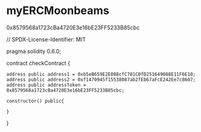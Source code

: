 # myERCMoonbeams

0x8579568a1723cBa4720E3e16bE23FF5233B85cbc



// SPDX-License-Identifier: MIT

pragma solidity 0.6.0;

contract checkContract {

    address public address1 = 0xb5eB659E2E088cfC781C0fD251649088E11F6E10; 
    address public address2 = 0xf1470945f15538087ab2fEb67aFcE242Ee7c8607;
    address public addressToken = 0x8579568a1723cBa4720E3e16bE23FF5233B85cbc;
    
    constructor() public{
        
    }
}
